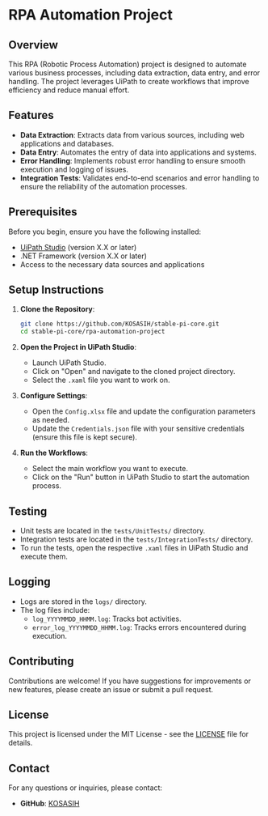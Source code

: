 # RPA Automation Project

## Overview

This RPA (Robotic Process Automation) project is designed to automate various business processes, including data extraction, data entry, and error handling. The project leverages UiPath to create workflows that improve efficiency and reduce manual effort.

## Features

- **Data Extraction**: Extracts data from various sources, including web applications and databases.
- **Data Entry**: Automates the entry of data into applications and systems.
- **Error Handling**: Implements robust error handling to ensure smooth execution and logging of issues.
- **Integration Tests**: Validates end-to-end scenarios and error handling to ensure the reliability of the automation processes.

## Prerequisites

Before you begin, ensure you have the following installed:

- [UiPath Studio](https://www.uipath.com/platform/trial) (version X.X or later)
- .NET Framework (version X.X or later)
- Access to the necessary data sources and applications

## Setup Instructions

1. **Clone the Repository**:
   ```bash
   git clone https://github.com/KOSASIH/stable-pi-core.git
   cd stable-pi-core/rpa-automation-project
   ```

2. **Open the Project in UiPath Studio**:
   - Launch UiPath Studio.
   - Click on "Open" and navigate to the cloned project directory.
   - Select the `.xaml` file you want to work on.

3. **Configure Settings**:
   - Open the `Config.xlsx` file and update the configuration parameters as needed.
   - Update the `Credentials.json` file with your sensitive credentials (ensure this file is kept secure).

4. **Run the Workflows**:
   - Select the main workflow you want to execute.
   - Click on the "Run" button in UiPath Studio to start the automation process.

## Testing

- Unit tests are located in the `tests/UnitTests/` directory.
- Integration tests are located in the `tests/IntegrationTests/` directory.
- To run the tests, open the respective `.xaml` files in UiPath Studio and execute them.

## Logging

- Logs are stored in the `logs/` directory.
- The log files include:
  - `log_YYYYMMDD_HHMM.log`: Tracks bot activities.
  - `error_log_YYYYMMDD_HHMM.log`: Tracks errors encountered during execution.

## Contributing

Contributions are welcome! If you have suggestions for improvements or new features, please create an issue or submit a pull request.

## License

This project is licensed under the MIT License - see the [LICENSE](LICENSE) file for details.

## Contact

For any questions or inquiries, please contact:

- **GitHub**: [KOSASIH](https://github.com/KOSASIH)

